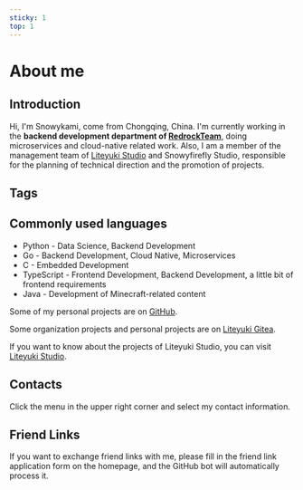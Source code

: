 ```yaml
---
sticky: 1
top: 1
---
```


# About me

## Introduction

Hi, I'm Snowykami, come from Chongqing, China. I'm currently working in the **backend development department of [RedrockTeam](https://redrock.team)**,
doing microservices and cloud-native related work.
Also, I am a member of the management team of [Liteyuki Studio](https://liteyuki.icu) and Snowyfirefly Studio,
responsible for the planning of technical direction and the promotion of projects.

## Tags

<TagsBar />

## Commonly used languages

- Python - Data Science, Backend Development
- Go - Backend Development, Cloud Native, Microservices
- C - Embedded Development
- TypeScript - Frontend Development, Backend Development, a little bit of frontend requirements
- Java - Development of Minecraft-related content

Some of my personal projects are on [GitHub](https://github.com/snowykami/).

Some organization projects and personal projects are on [Liteyuki Gitea](https://git.liteyuki.icu/snowykami).

If you want to know about the projects of Liteyuki Studio, you can visit [Liteyuki Studio](https://liteyuki.icu).

## Contacts

Click the menu in the upper right corner and select my contact information.

## Friend Links

If you want to exchange friend links with me, please fill in the friend link application form on the homepage, and the GitHub bot will automatically process it.


<script setup lang="ts">
import TagsBar from '../.vitepress/comps/TagsBar.vue'
</script>